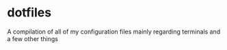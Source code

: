 # dotfiles
A compilation of all of my configuration files mainly regarding terminals and a few other things
